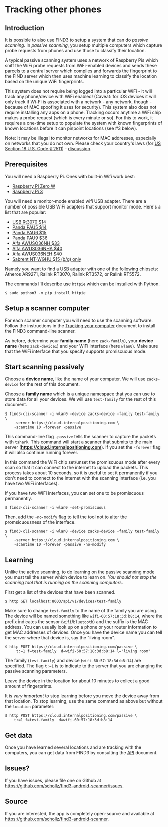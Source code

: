 # Tracking other phones 

## Introduction 

It is possible to also use FIND3 to setup a system that can do *passive scanning*. In *passive scanning*, you setup multiple computers which capture probe requests from phones and use those to classify their location.

A typical passive scanning system uses a network of Raspberry Pis which sniff the WiFi probe requests from WiFi-enabled devices and sends these parcels to a central server which compiles and forwards the fingerprint to the FIND server which then uses machine learning to classify the location based on the unique WiFi fingerprints.

This system does not require being logged into a particular WiFi - it will track any phone/device with WiFi enabled! (Caveat: for iOS devices it will only track if Wi-Fi is associated with a network - any network, though - because of MAC spoofing it uses for security). This system also does not require installing any apps on a phone. Tracking occurs anytime a WiFi chip makes a probe request (which is every minute or so). For this to work, it requires a one-time setup to populate the system with known fingerprints of known locations before it can pinpoint locations (see #3 below).

Note: It may be illegal to monitor networks for MAC addresses, especially on networks that you do not own. Please check your country's laws (for [US Section 18 U.S. Code § 2511](https://www.law.cornell.edu/uscode/text/18/2511)) - [discussion](https://github.com/schollz/howmanypeoplearearound/issues/4).

## Prerequisites

You will need a Raspberry Pi. Ones with built-in Wifi work best:

- [Raspberry Pi Zero W](https://www.amazon.com/gp/product/B071L2ZQZX/ref=as_li_tl?ie=UTF8&tag=scholl-20&camp=1789&creative=9325&linkCode=as2&creativeASIN=B071L2ZQZX&linkId=ab2f9d564a4f517c5b004a760d0d6e29)
- [Raspberry Pi 3](https://www.amazon.com/gp/product/B01C6EQNNK/ref=as_li_tl?ie=UTF8&tag=scholl-20&camp=1789&creative=9325&linkCode=as2&creativeASIN=B01C6EQNNK&linkId=805012388be781415a6be827b50c76ac)

You will need a monitor-mode enabled wifi USB adapter. There are a number of possible USB WiFi adapters that support monitor mode. Here's a list that are popular:

- [USB Rt3070 $14](https://www.amazon.com/gp/product/B00NAXX40C/ref=as_li_tl?ie=UTF8&tag=scholl-20&camp=1789&creative=9325&linkCode=as2&creativeASIN=B00NAXX40C&linkId=b72d3a481799c15e483ea93c551742f4)
- [Panda PAU5 $14](https://www.amazon.com/gp/product/B00EQT0YK2/ref=as_li_tl?ie=UTF8&tag=scholl-20&camp=1789&creative=9325&linkCode=as2&creativeASIN=B00EQT0YK2&linkId=e5b954672d93f1e9ce9c9981331515c4)
- [Panda PAU6 $15](https://www.amazon.com/gp/product/B00JDVRCI0/ref=as_li_tl?ie=UTF8&tag=scholl-20&camp=1789&creative=9325&linkCode=as2&creativeASIN=B00JDVRCI0&linkId=e73e93e020941cada0e64b92186a2546)
- [Panda PAU9 $36](https://www.amazon.com/gp/product/B01LY35HGO/ref=as_li_tl?ie=UTF8&tag=scholl-20&camp=1789&creative=9325&linkCode=as2&creativeASIN=B01LY35HGO&linkId=e63f3beda9855abd59009d6173234918)
- [Alfa AWUSO36NH $33](https://www.amazon.com/gp/product/B0035APGP6/ref=as_li_tl?ie=UTF8&tag=scholl-20&camp=1789&creative=9325&linkCode=as2&creativeASIN=B0035APGP6&linkId=b4e25ba82357ca6f1a33cb23941befb3)
- [Alfa AWUS036NHA $40](https://www.amazon.com/gp/product/B004Y6MIXS/ref=as_li_tl?ie=UTF8&tag=scholl-20&camp=1789&creative=9325&linkCode=as2&creativeASIN=B004Y6MIXS&linkId=0277ca161967134a7f75dd7b3443bded)
- [Alfa AWUS036NEH $40](https://www.amazon.com/gp/product/B0035OCVO6/ref=as_li_tl?ie=UTF8&tag=scholl-20&camp=1789&creative=9325&linkCode=as2&creativeASIN=B0035OCVO6&linkId=bd45697540120291a2f6e169dcf81b96)
- [Sabrent NT-WGHU $15 (b/g) only](https://www.amazon.com/gp/product/B003EVO9U4/ref=as_li_tl?ie=UTF8&tag=scholl-20&camp=1789&creative=9325&linkCode=as2&creativeASIN=B003EVO9U4&linkId=06d4784d38b6bcef5957f3f6e74af8c8)

Namely you want to find a USB adapter with one of the following chipsets: Atheros AR9271, Ralink RT3070, Ralink RT3572, or Ralink RT5572.

The commands I'll describe use `httpie` which can be installed with Python.

```
$ sudo python3 -m pip install httpie
```

## Setup a scanner computer

For each scanner computer you will need to use the scanning software. Follow the instructions in the [Tracking your computer](/doc/tracking_your_computer.md) document to install the FIND3 command-line scanner.

As before, determine your **family name** (here `zack-family`), your **device name** (here `zack-device1`) and your WiFi interface (here `wlan0`). Make sure that the WiFi interface that you specify supports promiscuous mode.

## Start scanning passively

Choose a **device name**, like the name of your computer. We will use `zacks-device` for the rest of this document. 

Choose a **family name** which is a unique namespace that you can use to store data for all your devices. We will use `test-family` for the rest of this document.


```
$ find3-cli-scanner -i wlan0 -device zacks-device -family test-family \
    -server https://cloud.internalpositioning.com \
    -scantime 10 -forever -passive
```

This command-line flag `-passive` tells the scanner to capture the packets with `tshark`. This command will start a scanner that submits to the main server (**https://cloud.internalpositioning.com**). If you set the `-forever` flag it will also continue running forever.

In this command  the WiFi chip set/unset the promiscuous mode after every scan so that it can connect to the internet to upload the packets. This process takes about 10 seconds, so it is useful to set it permanently if you don't need to connect to the internet with the scanning interface (i.e. you have two WiFi interfaces).

If you have two WiFi interfaces, you can set one to be promiscuous permanently.

```
$ find3-cli-scanner -i wlan0 -set-promiscuous
```

Then, add the `-no-modify` flag to tell the tool not to alter the promsicuousness of the interface.

```
$ find3-cli-scanner -i wlan0 -device zacks-device -family test-family \
    -server https://cloud.internalpositioning.com \
    -scantime 10 -forever -passive -no-modify
```

## Learning

Unlike the active scanning, to do learning on the passive scanning mode you must tell the server which device to learn on. *You should not stop the scanning tool that is running on the scanning computers*. 

First get a list of the devices that have been scanned.

```
$ http GET localhost:8003/api/v1/devices/test-family
```

Make sure to change `test-family` to the name of the family you are using. The device will be named something like `wifi-60:57:18:3d:b8:14`, where the prefix indicates the sensor (`wifi`/`bluetooth`) and the suffix is the MAC address. You can usually look up on a phone or your router information to get MAC addresses of devices. Once you have the device name you can tell the server where that device is, say the "living room".

```
$ http POST https://cloud.internalpositioning.com/passive \
     t:=1 f=test-family  d=wifi-60:57:18:3d:b8:14 l="living room"
```

The family (`test-family`) and device (`wifi-60:57:18:3d:b8:14`) are specified. The flag `t:=1` is to indicate to the server that you are changing the passive scanning parameters.

Leave the device in the location for about 10 minutes to collect a good amount of fingerprints.

It is *very important* to stop learning before you move the device away from that location. To stop learning, use the same command as above but without the `location` parameter:

```
$ http POST https://cloud.internalpositioning.com/passive \
    t:=1 f=test-family  d=wifi-60:57:18:3d:b8:14
```

## Get data

Once you have learned several locations and are tracking with the computers, you can get data from FIND3 by consulting the [API](/doc/api.md) document.


## Issues?

If you have issues, please file one on Github at https://github.com/schollz/find3-android-scanner/issues.

## Source

If you are interested, the app is completely open-source and available at  https://github.com/schollz/find3-android-scanner.
